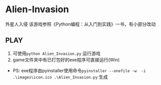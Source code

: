 # Alien-Invasion
外星人入侵
该游戏参照《Python编程：从入门到实践》一书，有小部分改动
## PLAY
1. 可使用`python Alien_Invasion.py` 运行游戏
2. game文件夹中有已打包好的exe程序可直接运行(Win)
  * PS: exe程序由pyinstaller使用命令`pyinstaller --onefile -w  -i .\images\icon.ico .\Alien_Invasion.py` 生成
